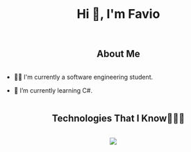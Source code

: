 <!--
**FavioGenaro/FavioGenaro** is a ✨ _special_ ✨ repository because its `README.md` (this file) appears on your GitHub profile.

Here are some ideas to get you started:

- 🔭 I’m currently working on ...
- 🌱 I’m currently learning ...
- 👯 I’m looking to collaborate on ...
- 🤔 I’m looking for help with ...
- 💬 Ask me about ...
- 📫 How to reach me: ...
- 😄 Pronouns: ...
- ⚡ Fun fact: ...
-->
<!--h1 without bottom border-->
<div id="user-content-toc">
  <ul align="center">
    <summary><h1 style="display: inline-block">Hi 👋, I'm Favio</h1></summary>
  </ul>
</div>


<!--<h2> About Me </h2>-->
<div id="user-content-toc">
  <ul align="center">
    <summary><h2 style="display: inline-block">About Me</h2></summary>
  </ul>
</div>

<!--<img width="55%" align="right" alt="Github" src="https://raw.githubusercontent.com/onimur/.github/master/.resources/git-header.svg" />-->

- 👨‍🎓 I'm currently a software engineering student.
  
- 🌱 I’m currently learning C#.
  


<!--h1 without bottom border-->
<div id="user-content-toc">
  <ul align="center">
    <summary><h2 style="display: inline-block">Technologies That I Know👨🏻‍💻</h2></summary>
  </ul>
</div>

<p align="center">
  <a href="https://skillicons.dev">
    <img src="https://skillicons.dev/icons?i=git,github,bootstrap,html,css,js,react,redux,tailwind,materialui,ts,nodejs,vite,c,cpp,docker,express,figma,firebase,java,py,bash,linux,mongodb,mysql,vscode,visualstudio,postman&perline=14" />
  </a>
</p>
